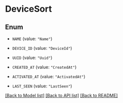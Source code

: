 # DeviceSort

## Enum


* `NAME` (value: `"Name"`)

* `DEVICE_ID` (value: `"DeviceId"`)

* `UUID` (value: `"Uuid"`)

* `CREATED_AT` (value: `"CreatedAt"`)

* `ACTIVATED_AT` (value: `"ActivatedAt"`)

* `LAST_SEEN` (value: `"LastSeen"`)


[[Back to Model list]](../README.md#documentation-for-models) [[Back to API list]](../README.md#documentation-for-api-endpoints) [[Back to README]](../README.md)



